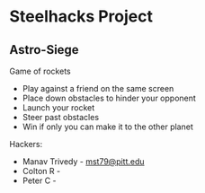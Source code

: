 # Steelhacks Project
## Astro-Siege
Game of rockets
* Play against a friend on the same screen
* Place down obstacles to hinder your opponent
* Launch your rocket
* Steer past obstacles
* Win if only you can make it to the other planet

Hackers:
* Manav Trivedy - mst79@pitt.edu
* Colton R -
* Peter C -
